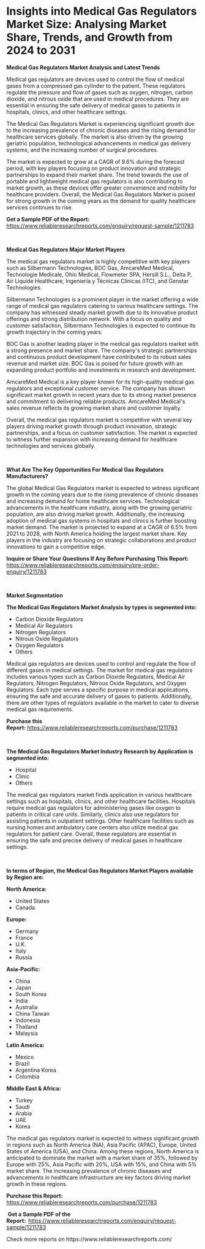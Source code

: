 <p><h1>Insights into Medical Gas Regulators Market Size: Analysing Market Share, Trends, and Growth from 2024 to 2031</h1></p><p><strong>Medical Gas Regulators Market Analysis and Latest Trends</strong></p>
<p><p>Medical gas regulators are devices used to control the flow of medical gases from a compressed gas cylinder to the patient. These regulators regulate the pressure and flow of gases such as oxygen, nitrogen, carbon dioxide, and nitrous oxide that are used in medical procedures. They are essential in ensuring the safe delivery of medical gases to patients in hospitals, clinics, and other healthcare settings.</p><p>The Medical Gas Regulators Market is experiencing significant growth due to the increasing prevalence of chronic diseases and the rising demand for healthcare services globally. The market is also driven by the growing geriatric population, technological advancements in medical gas delivery systems, and the increasing number of surgical procedures.</p><p>The market is expected to grow at a CAGR of 9.6% during the forecast period, with key players focusing on product innovation and strategic partnerships to expand their market share. The trend towards the use of portable and lightweight medical gas regulators is also contributing to market growth, as these devices offer greater convenience and mobility for healthcare providers. Overall, the Medical Gas Regulators Market is poised for strong growth in the coming years as the demand for quality healthcare services continues to rise.</p></p>
<p><strong>Get a Sample PDF of the Report:&nbsp;</strong> <a href="https://www.reliableresearchreports.com/enquiry/request-sample/1211783">https://www.reliableresearchreports.com/enquiry/request-sample/1211783</a></p>
<p>&nbsp;</p>
<p><strong>Medical Gas Regulators Major Market Players</strong></p>
<p><p>The medical gas regulators market is highly competitive with key players such as Silbermann Technologies, BOC Gas, AmcareMed Medical, Technologie Medicale, Ohio Medical, Flowmeter SPA, Hersill S.L., Delta P, Air Liquide Healthcare, Ingeniería y Técnicas Clínicas (ITC), and Genstar Technologies.</p><p>Silbermann Technologies is a prominent player in the market offering a wide range of medical gas regulators catering to various healthcare settings. The company has witnessed steady market growth due to its innovative product offerings and strong distribution network. With a focus on quality and customer satisfaction, Silbermann Technologies is expected to continue its growth trajectory in the coming years.</p><p>BOC Gas is another leading player in the medical gas regulators market with a strong presence and market share. The company's strategic partnerships and continuous product development have contributed to its robust sales revenue and market size. BOC Gas is poised for future growth with an expanding product portfolio and investments in research and development.</p><p>AmcareMed Medical is a key player known for its high-quality medical gas regulators and exceptional customer service. The company has shown significant market growth in recent years due to its strong market presence and commitment to delivering reliable products. AmcareMed Medical's sales revenue reflects its growing market share and customer loyalty.</p><p>Overall, the medical gas regulators market is competitive with several key players driving market growth through product innovation, strategic partnerships, and a focus on customer satisfaction. The market is expected to witness further expansion with increasing demand for healthcare technologies and services globally.</p></p>
<p>&nbsp;</p>
<p><strong>What Are The Key Opportunities For Medical Gas Regulators Manufacturers?</strong></p>
<p><p>The global Medical Gas Regulators market is expected to witness significant growth in the coming years due to the rising prevalence of chronic diseases and increasing demand for home healthcare services. Technological advancements in the healthcare industry, along with the growing geriatric population, are also driving market growth. Additionally, the increasing adoption of medical gas systems in hospitals and clinics is further boosting market demand. The market is projected to expand at a CAGR of 6.5% from 2021 to 2028, with North America holding the largest market share. Key players in the industry are focusing on strategic collaborations and product innovations to gain a competitive edge.</p></p>
<p><strong>Inquire or Share Your Questions If Any Before Purchasing This Report:</strong> <a href="https://www.reliableresearchreports.com/enquiry/pre-order-enquiry/1211783">https://www.reliableresearchreports.com/enquiry/pre-order-enquiry/1211783</a></p>
<p>&nbsp;</p>
<p><strong>Market Segmentation</strong></p>
<p><strong>The Medical Gas Regulators Market Analysis by types is segmented into:</strong></p>
<p><ul><li>Carbon Dioxide Regulators</li><li>Medical Air Regulators</li><li>Nitrogen Regulators</li><li>Nitrous Oxide Regulators</li><li>Oxygen Regulators</li><li>Others</li></ul></p>
<p><p>Medical gas regulators are devices used to control and regulate the flow of different gases in medical settings. The market for medical gas regulators includes various types such as Carbon Dioxide Regulators, Medical Air Regulators, Nitrogen Regulators, Nitrous Oxide Regulators, and Oxygen Regulators. Each type serves a specific purpose in medical applications, ensuring the safe and accurate delivery of gases to patients. Additionally, there are other types of regulators available in the market to cater to diverse medical gas requirements.</p></p>
<p><strong>Purchase this Report:&nbsp;</strong><a href="https://www.reliableresearchreports.com/purchase/1211783">https://www.reliableresearchreports.com/purchase/1211783</a></p>
<p>&nbsp;</p>
<p><strong>The Medical Gas Regulators Market Industry Research by Application is segmented into:</strong></p>
<p><ul><li>Hospital</li><li>Clinic</li><li>Others</li></ul></p>
<p><p>The medical gas regulators market finds application in various healthcare settings such as hospitals, clinics, and other healthcare facilities. Hospitals require medical gas regulators for administering gases like oxygen to patients in critical care units. Similarly, clinics also use regulators for assisting patients in outpatient settings. Other healthcare facilities such as nursing homes and ambulatory care centers also utilize medical gas regulators for patient care. Overall, these regulators are essential in ensuring the safe and precise delivery of medical gases in healthcare settings.</p></p>
<p>&nbsp;</p>
<p><strong>In terms of Region, the Medical Gas Regulators Market Players available by Region are:</strong></p>
<p>
    <p> <strong> North America: </strong>
        <ul>
            <li>United States</li>
            <li>Canada</li>
        </ul>
        </p> 
    <p> <strong> Europe: </strong>
        <ul>
            <li>Germany</li>
            <li>France</li>
            <li>U.K.</li>
            <li>Italy</li>
            <li>Russia</li>
        </ul>
        </p> 
    <p> <strong> Asia-Pacific: </strong>
        <ul>
            <li>China</li>
            <li>Japan</li>
            <li>South Korea</li>
            <li>India</li>
            <li>Australia</li>
            <li>China Taiwan</li>
            <li>Indonesia</li>
            <li>Thailand</li>
            <li>Malaysia</li>
        </ul>
        </p> 
    <p> <strong> Latin America: </strong>
        <ul>
            <li>Mexico</li>
            <li>Brazil</li>
            <li>Argentina Korea</li>
            <li>Colombia</li>
        </ul>
        </p> 
    <p> <strong> Middle East & Africa: </strong>
        <ul>
            <li>Turkey</li>
            <li>Saudi</li>
            <li>Arabia</li>
            <li>UAE</li>
            <li>Korea</li>
        </ul>
    </p>
    </p>
<p><p>The medical gas regulators market is expected to witness significant growth in regions such as North America (NA), Asia Pacific (APAC), Europe, United States of America (USA), and China. Among these regions, North America is anticipated to dominate the market with a market share of 35%, followed by Europe with 25%, Asia Pacific with 20%, USA with 15%, and China with 5% market share. The increasing prevalence of chronic diseases and advancements in healthcare infrastructure are key factors driving market growth in these regions.</p></p>
<p><strong>Purchase this Report: </strong><a href="https://www.reliableresearchreports.com/purchase/1211783">https://www.reliableresearchreports.com/purchase/1211783</a></p>
<p>&nbsp;<strong>Get a Sample PDF of the Report:&nbsp;&nbsp;</strong><a href="https://www.reliableresearchreports.com/enquiry/request-sample/1211783">https://www.reliableresearchreports.com/enquiry/request-sample/1211783</a></p>
<p><strong></strong></p>
<p>Check more reports on https://www.reliableresearchreports.com/</p>